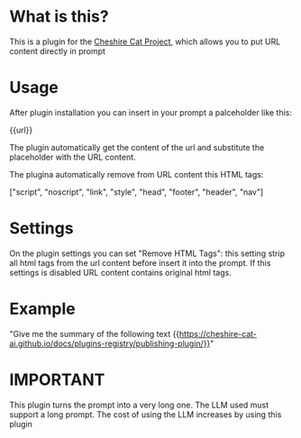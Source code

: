 # What is this?

This is a plugin for the [Cheshire Cat Project](https://github.com/pieroit/cheshire-cat), which allows you to put URL content directly in prompt

# Usage

After plugin installation you can insert in your prompt a palceholder like this:

{{url}}

The plugin automatically get the content of the url and substitute the placeholder with the URL content.

The plugina automatically remove from URL content this HTML tags:

["script", "noscript", "link", "style", "head", "footer", "header", "nav"]

# Settings

On the plugin settings you can set "Remove HTML Tags": this setting strip all html tags from the url content before insert it into the prompt. If this settings is disabled URL content contains original html tags.

# Example

"Give me the summary of the following text {{https://cheshire-cat-ai.github.io/docs/plugins-registry/publishing-plugin/}}"

# IMPORTANT

This plugin turns the prompt into a very long one. The LLM used must support a long prompt. The cost of using the LLM increases by using this plugin
